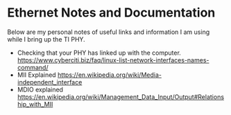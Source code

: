# Ethernet Notes and Documentation

Below are my personal notes of useful links and information I am using while I
bring up the TI PHY.

- Checking that your PHY has linked up with the computer.
  https://www.cyberciti.biz/faq/linux-list-network-interfaces-names-command/
- MII Explained https://en.wikipedia.org/wiki/Media-independent_interface
- MDIO explained https://en.wikipedia.org/wiki/Management_Data_Input/Output#Relationship_with_MII

